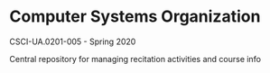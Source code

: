 # Computer Systems Organization

CSCI-UA.0201-005 - Spring 2020

Central repository for managing recitation activities and course info